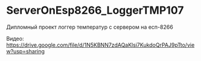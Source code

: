 # ServerOnEsp8266_LoggerTMP107
Дипломный проект логгер температур с сервером на есп-8266

Видео: https://drive.google.com/file/d/1N5KBNN7zdAQaKlsi7KukdoQrPAJ9pTto/view?usp=sharing
